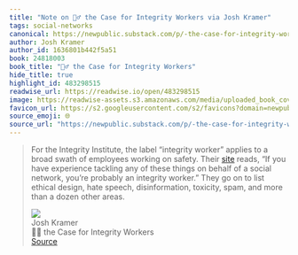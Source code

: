 ```yaml
---
title: "Note on 🕵️‍♂️ the Case for Integrity Workers via Josh Kramer"
tags: social-networks
canonical: https://newpublic.substack.com/p/-the-case-for-integrity-workers?utm_source=url
author: Josh Kramer
author_id: 1636801b442f5a51
book: 24818003
book_title: "🕵️‍♂️ the Case for Integrity Workers"
hide_title: true
highlight_id: 483298515
readwise_url: https://readwise.io/open/483298515
image: https://readwise-assets.s3.amazonaws.com/media/uploaded_book_covers/profile_265723/https3A2F2Fbucketeer-e05bbc84-baa3-437e-9518-adb32be_36JM85M.png
favicon_url: https://s2.googleusercontent.com/s2/favicons?domain=newpublic.substack.com
source_emoji: 🌐
source_url: "https://newpublic.substack.com/p/-the-case-for-integrity-workers?utm_source=url#:~:text=For%20the%20Integrity,dozen%20other%20areas."
---
```


> For the Integrity Institute, the label “integrity worker” applies to a broad swath of employees working on safety. Their [site](https://integrityinstitute.org/) reads, “If you have experience tackling any of these things on behalf of a social network, you’re probably an integrity worker.” They go on to list ethical design, hate speech, disinformation, toxicity, spam, and more than a dozen other areas.
> <div class="quoteback-footer"><div class="quoteback-avatar"><img class="mini-favicon" src="https://s2.googleusercontent.com/s2/favicons?domain=newpublic.substack.com"></div><div class="quoteback-metadata"><div class="metadata-inner"><span style="display:none">FROM:</span><div aria-label="Josh Kramer" class="quoteback-author"> Josh Kramer</div><div aria-label="🕵️‍♂️ the Case for Integrity Workers" class="quoteback-title"> 🕵️‍♂️ the Case for Integrity Workers</div></div></div><div class="quoteback-backlink"><a target="_blank" aria-label="go to the full text of this quotation" rel="noopener" href="https://newpublic.substack.com/p/-the-case-for-integrity-workers?utm_source=url#:~:text=For%20the%20Integrity,dozen%20other%20areas." class="quoteback-arrow"> Source</a></div></div>